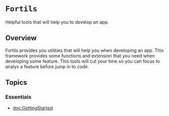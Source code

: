 # ``Fortils``

Helpful tools that will help you to develop an app. 

## Overview

Fortils provides you utilities that will help you when developing an app. This framework provides some functions and extension that you need when developing some feature. This tools will cut your time so you can focus to analys a feature before jump in to code.

## Topics

### Essentials

- <doc:GettingStarted>
